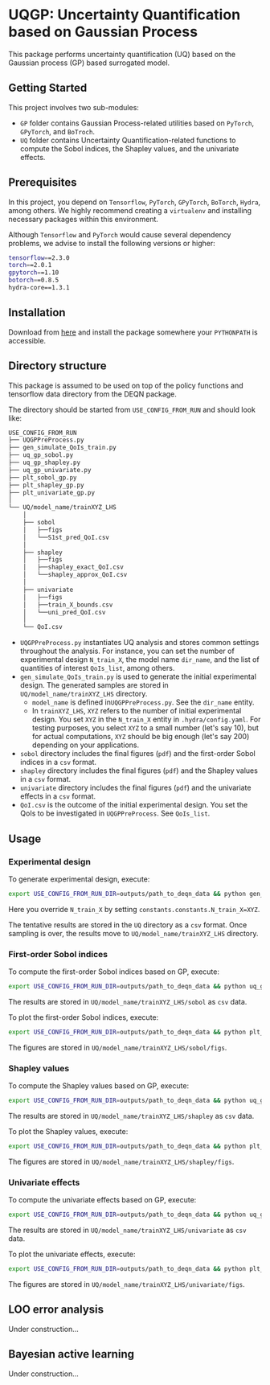 # UQGP: Uncertainty Quantification based on Gaussian Process

This package performs uncertainty quantification (UQ) based on the Gaussian process (GP) based surrogated model.

## Getting Started
This project involves two sub-modules:

- `GP` folder contains Gaussian Process-related utilities based on `PyTorch`,
`GPyTorch`, and `BoTroch`.
- `UQ` folder contains Uncertainty Quantification-related functions to compute
the Sobol indices, the Shapley values, and the univariate effects.

## Prerequisites
In this project, you depend on `Tensorflow`, `PyTorch`, `GPyTorch`, `BoTorch`, 
`Hydra`, among others.
We highly recommend creating a `virtualenv` and installing necessary packages
within this environment.

Although `Tensorflow` and `PyTorch` would cause several dependency problems, we advise to install the following versions or higher:
```bash
tensorflow==2.3.0
torch==2.0.1
gpytorch==1.10
botorch==0.8.5
hydra-core==1.3.1
```

## Installation
Download from [here](https://github.com/takafusui/UQGP/) and install the package somewhere your `PYTHONPATH` is accessible.

## Directory structure
This package is assumed to be used on top of the policy functions and tensorflow data directory from the DEQN package.

The directory should be started from `USE_CONFIG_FROM_RUN` and should look like:
```bash
USE_CONFIG_FROM_RUN
├── UQGPPreProcess.py
├── gen_simulate_QoIs_train.py
├── uq_gp_sobol.py
├── uq_gp_shapley.py
├── uq_gp_univariate.py
├── plt_sobol_gp.py
├── plt_shapley_gp.py
├── plt_univariate_gp.py
│
└── UQ/model_name/trainXYZ_LHS
    │
    ├── sobol
    │   ├──figs
    │   └──S1st_pred_QoI.csv 
    │
    ├── shapley
    │   ├──figs
    │   ├──shapley_exact_QoI.csv
    │   └──shapley_approx_QoI.csv 
    │
    ├── univariate
    │   ├──figs
    │   ├──train_X_bounds.csv
    │   └──uni_pred_QoI.csv 
    │
    └── QoI.csv
```
- `UQGPPreProcess.py` instantiates UQ analysis and stores common settings throughout the analysis. For instance, you can set the number of experimental design `N_train_X`, the model name `dir_name`, and the list of quantities of interest `QoIs_list`, among others.
- `gen_simulate_QoIs_train.py` is used to generate the initial experimental design. The generated samples are stored in `UQ/model_name/trainXYZ_LHS` directory.
    - `model_name` is defined in`UQGPPreProcess.py`. See the `dir_name` entity.
    - In `trainXYZ_LHS`, `XYZ` refers to the number of initial experimental design. You set `XYZ` in the `N_train_X` entity in `.hydra/config.yaml`. For testing purposes, you select `XYZ` to a small number (let's say 10), but for actual computations, `XYZ` should be big enough (let's say 200) depending on your applications.
- `sobol` directory includes the final figures (`pdf`) and the first-order Sobol indices in a `csv` format.
- `shapley` directory includes the final figures (`pdf`) and the Shapley values in a `csv` format.
- `univariate` directory includes the final figures (`pdf`) and the univariate effects in a `csv` format.
- `QoI.csv` is the outcome of the initial experimental design. You set the QoIs to be investigated in `UQGPPreProcess`. See `QoIs_list`.

## Usage
### Experimental design
To generate experimental design, execute:

```bash
export USE_CONFIG_FROM_RUN_DIR=outputs/path_to_deqn_data && python gen_simulate_QoIs_train.py STARTING_POINT=LATEST hydra.run.dir=$USE_CONFIG_FROM_RUN_DIR constants.constants.N_train_X=XYZ
```
Here you override `N_train_X` by setting `constants.constants.N_train_X=XYZ`.

The tentative results are stored in the `UQ` directory as a `csv` format. Once sampling is over, the results move to `UQ/model_name/trainXYZ_LHS` directory.

### First-order Sobol indices
To compute the first-order Sobol indices based on GP, execute:

```bash
export USE_CONFIG_FROM_RUN_DIR=outputs/path_to_deqn_data && python uq_gp_sobol.py STARTING_POINT=LATEST hydra.run.dir=$USE_CONFIG_FROM_RUN_DIR constants.constants.N_train_X=XYZ
```

The results are stored in `UQ/model_name/trainXYZ_LHS/sobol` as `csv` data.

To plot the first-order Sobol indices, execute:
```bash
export USE_CONFIG_FROM_RUN_DIR=outputs/path_to_deqn_data && python plt_sobol_gp.py STARTING_POINT=LATEST hydra.run.dir=$USE_CONFIG_FROM_RUN_DIR constants.constants.N_train_X=XYZ
```
The figures are stored in `UQ/model_name/trainXYZ_LHS/sobol/figs`.

### Shapley values
To compute the Shapley values based on GP, execute:

```bash
export USE_CONFIG_FROM_RUN_DIR=outputs/path_to_deqn_data && python uq_gp_shapley.py STARTING_POINT=LATEST hydra.run.dir=$USE_CONFIG_FROM_RUN_DIR constants.constants.N_train_X=XYZ
```

The results are stored in `UQ/model_name/trainXYZ_LHS/shapley` as `csv` data.

To plot the Shapley values, execute:
```bash
export USE_CONFIG_FROM_RUN_DIR=outputs/path_to_deqn_data && python plt_shapley_gp.py STARTING_POINT=LATEST hydra.run.dir=$USE_CONFIG_FROM_RUN_DIR constants.constants.N_train_X=XYZ
```
The figures are stored in `UQ/model_name/trainXYZ_LHS/shapley/figs`.

### Univariate effects
To compute the univariate effects based on GP, execute:

```bash
export USE_CONFIG_FROM_RUN_DIR=outputs/path_to_deqn_data && python uq_gp_univariate.py STARTING_POINT=LATEST hydra.run.dir=$USE_CONFIG_FROM_RUN_DIR constants.constants.N_train_X=XYZ
```

The results are stored in `UQ/model_name/trainXYZ_LHS/univariate` as `csv` data.

To plot the univariate effects, execute:
```bash
export USE_CONFIG_FROM_RUN_DIR=outputs/path_to_deqn_data && python plt_univariate_gp.py STARTING_POINT=LATEST hydra.run.dir=$USE_CONFIG_FROM_RUN_DIR constants.constants.N_train_X=XYZ
```
The figures are stored in `UQ/model_name/trainXYZ_LHS/univariate/figs`.

## LOO error analysis
Under construction...

## Bayesian active learning
Under construction...
